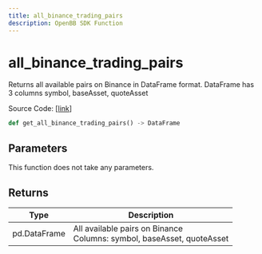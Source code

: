 ```yaml
---
title: all_binance_trading_pairs
description: OpenBB SDK Function
---
```


# all_binance_trading_pairs

Returns all available pairs on Binance in DataFrame format. DataFrame has 3 columns symbol, baseAsset, quoteAsset

Source Code: [[link](https://github.com/OpenBB-finance/OpenBBTerminal/tree/main/openbb_terminal/cryptocurrency/due_diligence/binance_model.py#L58)]

```python
def get_all_binance_trading_pairs() -> DataFrame
```
## Parameters

This function does not take any parameters.

## Returns

| Type | Description |
| ---- | ----------- |
| pd.DataFrame | All available pairs on Binance<br/>Columns: symbol, baseAsset, quoteAsset |

